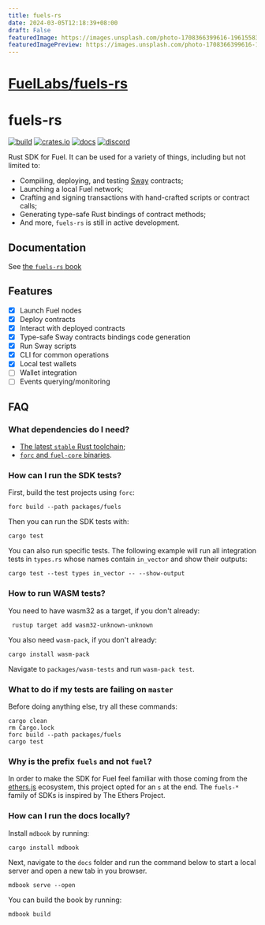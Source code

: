 ```yaml
---
title: fuels-rs
date: 2024-03-05T12:18:39+08:00
draft: False
featuredImage: https://images.unsplash.com/photo-1708366399616-1961558313f7?ixid=M3w0NjAwMjJ8MHwxfHJhbmRvbXx8fHx8fHx8fDE3MDk2MTIxMjV8&ixlib=rb-4.0.3
featuredImagePreview: https://images.unsplash.com/photo-1708366399616-1961558313f7?ixid=M3w0NjAwMjJ8MHwxfHJhbmRvbXx8fHx8fHx8fDE3MDk2MTIxMjV8&ixlib=rb-4.0.3
---
```


# [FuelLabs/fuels-rs](https://github.com/FuelLabs/fuels-rs)

# fuels-rs

[![build](https://github.com/FuelLabs/fuels-rs/actions/workflows/ci.yml/badge.svg)](https://github.com/FuelLabs/fuels-rs/actions/workflows/ci.yml)
[![crates.io](https://img.shields.io/crates/v/fuels?label=latest)](https://crates.io/crates/fuels)
[![docs](https://docs.rs/fuels/badge.svg)](https://docs.rs/fuels)
[![discord](https://img.shields.io/badge/chat%20on-discord-orange?&logo=discord&logoColor=ffffff&color=7389D8&labelColor=6A7EC2)](https://discord.gg/xfpK4Pe)

Rust SDK for Fuel. It can be used for a variety of things, including but not limited to:

- Compiling, deploying, and testing [Sway](https://github.com/FuelLabs/sway) contracts;
- Launching a local Fuel network;
- Crafting and signing transactions with hand-crafted scripts or contract calls;
- Generating type-safe Rust bindings of contract methods;
- And more, `fuels-rs` is still in active development.

## Documentation

See [the `fuels-rs` book](https://fuellabs.github.io/fuels-rs/latest/)

## Features

- [x] Launch Fuel nodes
- [x] Deploy contracts
- [x] Interact with deployed contracts
- [x] Type-safe Sway contracts bindings code generation
- [x] Run Sway scripts
- [x] CLI for common operations
- [x] Local test wallets
- [ ] Wallet integration
- [ ] Events querying/monitoring

## FAQ

### What dependencies do I need?

- [The latest `stable` Rust toolchain](https://docs.fuel.network/guides/installation/#installing-rust);
- [`forc` and `fuel-core` binaries](https://docs.fuel.network/guides/installation/#installing-the-fuel-toolchain-using-fuelup).

### How can I run the SDK tests?

First, build the test projects using `forc`:

```shell
forc build --path packages/fuels
```

Then you can run the SDK tests with:

```shell
cargo test
```

You can also run specific tests. The following example will run all integration tests in `types.rs` whose names contain `in_vector` and show their outputs:

```shell
cargo test --test types in_vector -- --show-output
```
### How to run WASM tests?
You need to have wasm32 as a target, if you don't already:
```shell
 rustup target add wasm32-unknown-unknown
```
You also need `wasm-pack`, if you don't already:
```shell
cargo install wasm-pack
```

Navigate to `packages/wasm-tests` and run `wasm-pack test`.
### What to do if my tests are failing on `master`

Before doing anything else, try all these commands:

```shell
cargo clean
rm Cargo.lock
forc build --path packages/fuels
cargo test
```

### Why is the prefix `fuels` and not `fuel`?

In order to make the SDK for Fuel feel familiar with those coming from the [ethers.js](https://github.com/ethers-io/ethers.js) ecosystem, this project opted for an `s` at the end. The `fuels-*` family of SDKs is inspired by The Ethers Project.

### How can I run the docs locally?

Install `mdbook` by running:

```shell
cargo install mdbook
```

Next, navigate to the `docs` folder and run the command below to start a local server and open a new tab in you browser.

```shell
mdbook serve --open
```

You can build the book by running:

```shell
mdbook build
```

